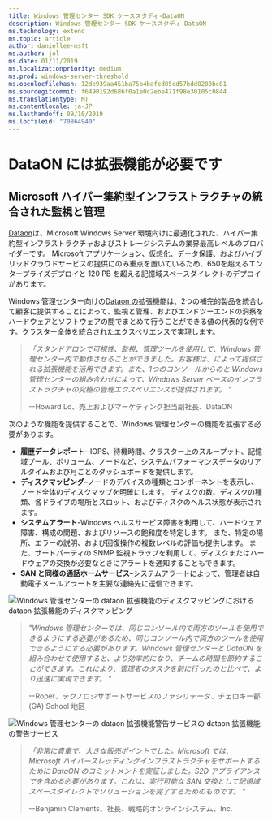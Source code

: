 ```yaml
---
title: Windows 管理センター SDK ケーススタディ-DataON
description: Windows 管理センター SDK ケーススタディ-DataON
ms.technology: extend
ms.topic: article
author: daniellee-msft
ms.author: jol
ms.date: 01/11/2019
ms.localizationpriority: medium
ms.prod: windows-server-threshold
ms.openlocfilehash: 12de939aa451ba75b4bafed85cd57bdd8280bc81
ms.sourcegitcommit: f6490192d686f0a1e0c2ebe471f98e30105c0844
ms.translationtype: MT
ms.contentlocale: ja-JP
ms.lasthandoff: 09/10/2019
ms.locfileid: "70864940"
---
```

# <a name="dataon-must-extension"></a>DataON には拡張機能が必要です

## <a name="integrated-monitoring-and-management-for-microsoft-hyper-converged-infrastructure"></a>Microsoft ハイパー集約型インフラストラクチャの統合された監視と管理

[Dataon](http://www.dataonstorage.com/)は、Microsoft Windows Server 環境向けに最適化された、ハイパー集約型インフラストラクチャおよびストレージシステムの業界最高レベルのプロバイダーです。 Microsoft アプリケーション、仮想化、データ保護、およびハイブリッドクラウドサービスの提供にのみ重点を置いているため、650を超えるエンタープライズデプロイと 120 PB を超える記憶域スペースダイレクトのデプロイがあります。

Windows 管理センター向けの[Dataon の](http://www.dataonstorage.com/must)拡張機能は、2つの補完的製品を統合して顧客に提供することによって、監視と管理、およびエンドツーエンドの洞察をハードウェアとソフトウェアの間でまとめて行うことができる値の代表的な例です。クラスター全体を統合されたエクスペリエンスで実現します。

> <cite>「スタンドアロンで可視性、監視、管理ツールを使用して、Windows 管理センター内で動作させることができました。お客様は、によって提供される拡張機能を活用できます。また、1つのコンソールからのと Windows 管理センターの組み合わせによって、Windows Server ベースのインフラストラクチャの究極の管理エクスペリエンスが提供されます。 "</cite>
>
> --Howard Lo、売上およびマーケティング担当副社長、DataON

次のような機能を提供することで、Windows 管理センターの機能を拡張する必要があります。
- **履歴データレポート**– IOPS、待機時間、クラスター上のスループット、記憶域プール、ボリューム、ノードなど、システムパフォーマンスデータのリアルタイムおよび月ごとのダッシュボードを提供します。
- **ディスクマッピング**–ノードのデバイスの種類とコンポーネントを表示し、ノード全体のディスクマップを明確にします。 ディスクの数、ディスクの種類、各ドライブの場所とスロット、およびディスクのヘルス状態が表示されます。
- **システムアラート**-Windows ヘルスサービス障害を利用して、ハードウェア障害、構成の問題、およびリソースの飽和度を特定します。 また、特定の場所、エラーの説明、および回復操作の複数レベルの評価も提供します。 また、サードパーティの SNMP 監視トラップを利用して、ディスクまたはハードウェアの交換が必要なときにアラートを通知することもできます。
- **SAN と同様の通話ホームサービス**–システムアラートによって、管理者は自動電子メールアラートを主要な連絡先に送信できます。

![*Windows 管理センターの dataon 拡張機能のディスクマッピングにおける dataon 拡張機能のディスクマッピング*](../../media/extend-case-study-dataon/dataon-1.png)


> <cite>"Windows 管理センターでは、同じコンソール内で両方のツールを使用できるようにする必要があるため、同じコンソール内で両方のツールを使用できるようにする必要があります。Windows 管理センターと DataON を組み合わせて使用すると、より効率的になり、チームの時間を節約することができます。これにより、管理者のタスクを前に行ったのと比べて、より迅速に実現できます。 "</cite>
>
> --Roper、テクノロジサポートサービスのファシリテータ、チェロキー郡 (GA) School 地区

![*Windows 管理センターの dataon 拡張機能警告サービスの dataon 拡張機能の警告サービス*](../../media/extend-case-study-dataon/dataon-2.png)


> <cite>「非常に貴重で、大きな販売ポイントでした。Microsoft では、Microsoft ハイパースレッディングインフラストラクチャをサポートするために DataON のコミットメントを実証しました。S2D アプライアンスでを含める必要があります。これは、実行可能な SAN 交換として記憶域スペースダイレクトでソリューションを完了するためのものです。 "</cite>
>
> --Benjamin Clements、社長、戦略的オンラインシステム、Inc.